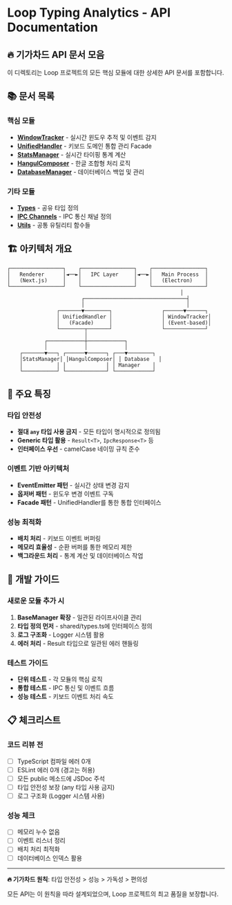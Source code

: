 # Loop Typing Analytics - API Documentation

## 🔥 기가차드 API 문서 모음

이 디렉토리는 Loop 프로젝트의 모든 핵심 모듈에 대한 상세한 API 문서를 포함합니다.

## 📚 문서 목록

### 핵심 모듈
- **[WindowTracker](./window-tracker.md)** - 실시간 윈도우 추적 및 이벤트 감지
- **[UnifiedHandler](./unified-handler.md)** - 키보드 도메인 통합 관리 Facade
- **[StatsManager](./stats-manager.md)** - 실시간 타이핑 통계 계산
- **[HangulComposer](./hangul-composer.md)** - 한글 조합형 처리 로직
- **[DatabaseManager](./database-manager.md)** - 데이터베이스 백업 및 관리

### 기타 모듈
- **[Types](./types.md)** - 공유 타입 정의
- **[IPC Channels](./ipc-channels.md)** - IPC 통신 채널 정의
- **[Utils](./utils.md)** - 공통 유틸리티 함수들

## 🏗️ 아키텍처 개요

```
┌─────────────────┐    ┌─────────────────┐    ┌─────────────────┐
│   Renderer      │◄──►│   IPC Layer     │◄──►│   Main Process  │
│   (Next.js)     │    │                 │    │   (Electron)    │
└─────────────────┘    └─────────────────┘    └─────────────────┘
                                                        │
                        ┌─────────────────────────────────┤
                        │                                 │
                ┌───────▼────────┐                ┌──────▼──────┐
                │ UnifiedHandler │                │ WindowTracker│
                │   (Facade)     │                │ (Event-based)│
                └────────┬───────┘                └─────────────┘
                         │
            ┌────────────┼────────────┐
            │            │            │
    ┌───────▼───┐ ┌──────▼──────┐ ┌───▼────────┐
    │StatsManager│ │HangulComposer│ │ Database   │
    │           │ │             │ │ Manager    │
    └───────────┘ └─────────────┘ └────────────┘
```

## 🎯 주요 특징

### 타입 안전성
- **절대 `any` 타입 사용 금지** - 모든 타입이 명시적으로 정의됨
- **Generic 타입 활용** - `Result<T>`, `IpcResponse<T>` 등
- **인터페이스 우선** - camelCase 네이밍 규칙 준수

### 이벤트 기반 아키텍처
- **EventEmitter 패턴** - 실시간 상태 변경 감지
- **옵저버 패턴** - 윈도우 변경 이벤트 구독
- **Facade 패턴** - UnifiedHandler를 통한 통합 인터페이스

### 성능 최적화
- **배치 처리** - 키보드 이벤트 버퍼링
- **메모리 효율성** - 순환 버퍼를 통한 메모리 제한
- **백그라운드 처리** - 통계 계산 및 데이터베이스 작업

## 🔧 개발 가이드

### 새로운 모듈 추가 시
1. **BaseManager 확장** - 일관된 라이프사이클 관리
2. **타입 정의 먼저** - shared/types.ts에 인터페이스 정의
3. **로그 구조화** - Logger 시스템 활용
4. **에러 처리** - Result<T> 타입으로 일관된 에러 핸들링

### 테스트 가이드
- **단위 테스트** - 각 모듈의 핵심 로직
- **통합 테스트** - IPC 통신 및 이벤트 흐름
- **성능 테스트** - 키보드 이벤트 처리 속도

## 📋 체크리스트

### 코드 리뷰 전
- [ ] TypeScript 컴파일 에러 0개
- [ ] ESLint 에러 0개 (경고는 허용)
- [ ] 모든 public 메소드에 JSDoc 주석
- [ ] 타입 안전성 보장 (any 타입 사용 금지)
- [ ] 로그 구조화 (Logger 시스템 사용)

### 성능 체크
- [ ] 메모리 누수 없음
- [ ] 이벤트 리스너 정리
- [ ] 배치 처리 최적화
- [ ] 데이터베이스 인덱스 활용

---

**🔥 기가차드 원칙**: 타입 안전성 > 성능 > 가독성 > 편의성

모든 API는 이 원칙을 따라 설계되었으며, Loop 프로젝트의 최고 품질을 보장합니다.
